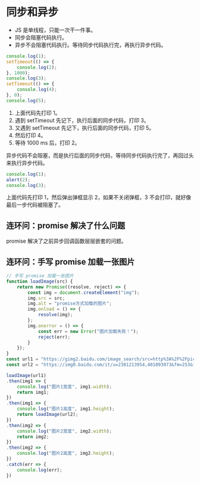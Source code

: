 # 同步和异步

- JS 是单线程，只能一次干一件事。
- 同步会阻塞代码执行。
- 异步不会阻塞代码执行。等待同步代码执行完，再执行异步代码。

```javascript
console.log(1);
setTimeout(() => {
    console.log(2);
}, 1000);
console.log(3);
setTimeout(() => {
    console.log(4);
}, 0);
console.log(5);
```

1. 上面代码先打印 1。
2. 遇到 setTimeout 先记下，执行后面的同步代码，打印 3。
3. 又遇到 setTimeout 先记下，执行后面的同步代码，打印 5。
4. 然后打印 4。
5. 等待 1000 ms 后，打印 2。

异步代码不会阻塞，而是执行后面的同步代码，等待同步代码执行完了，再回过头来执行异步代码。

```javascript
console.log(1);
alert(2);
console.log(3);
```

上面代码先打印 1，然后弹出弹框显示 2，如果不关闭弹框，3 不会打印，就好像最后一步代码被阻塞了。

## 连环问：promise 解决了什么问题

promise 解决了之前异步回调函数层层嵌套的问题。

## 连环问：手写 promise 加载一张图片

```javascript
// 手写 promise 加载一张图片
function loadImage(src) {
    return new Promise((resolve, reject) => {
        const img = document.createElement("img");
        img.src = src;
        img.alt = "promise方式加载的图片";
        img.onload = () => {
            resolve(img);
        };
        img.onerror = () => {
            const err = new Error("图片加载失败！");
            reject(err);
        }
    });
}
const url1 = "https://gimg2.baidu.com/image_search/src=http%3A%2F%2Fpic8.nipic.com%2F20100722%2F11494_104536084657_2.jpg&refer=http%3A%2F%2Fpic8.nipic.com&app=2002&size=f9999,10000&q=a80&n=0&g=0n&fmt=auto?sec=1650548796&t=7fd6430013f61e5e198cba77b0797724";
const url2 = "https://img0.baidu.com/it/u=2381213954,401093073&fm=253&fmt=auto&app=138&f=JPEG?w=500&h=281";

loadImage(url1)
.then(img1 => {
    console.log("图片1宽度", img1.width);
    return img1;
})
.then(img1 => {
    console.log("图片1高度", img1.height);
    return loadImage(url2);
})
.then(img2 => {
    console.log("图片2宽度", img2.width);
    return img2;
})
.then(img2 => {
    console.log("图片2高度", img2.height);
})
.catch(err => {
    console.log(err);
})
```